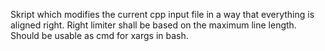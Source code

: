 Skript which modifies the current cpp input file in a way that everything is aligned right. Right limiter shall be based on the maximum line length. Should be usable as cmd for xargs in bash. 

